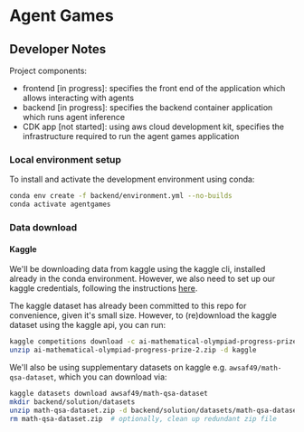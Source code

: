 # Agent Games

## Developer Notes

Project components:
- frontend [in progress]: specifies the front end of the application which allows interacting with agents
- backend [in progress]: specifies the backend container application which runs agent inference
- CDK app [not started]: using aws cloud development kit, specifies the infrastructure required to run the agent games application


### Local environment setup

To install and activate the development environment using conda:
```bash
conda env create -f backend/environment.yml --no-builds
conda activate agentgames
```

### Data download

#### Kaggle

We'll be downloading data from kaggle using the kaggle cli, installed already in the conda environment. However, we also need to set up our kaggle credentials, following the instructions [here](https://github.com/Kaggle/kaggle-api/blob/main/docs/README.md#api-credentials).

The kaggle dataset has already been committed to this repo for convenience, given it's small size. However, to (re)download the kaggle dataset using the kaggle api, you can run:

```bash
kaggle competitions download -c ai-mathematical-olympiad-progress-prize-2
unzip ai-mathematical-olympiad-progress-prize-2.zip -d kaggle
```

We'll also be using supplementary datasets on kaggle e.g. `awsaf49/math-qsa-dataset`, which you can download via:

```bash
kaggle datasets download awsaf49/math-qsa-dataset
mkdir backend/solution/datasets
unzip math-qsa-dataset.zip -d backend/solution/datasets/math-qsa-dataset
rm math-qsa-dataset.zip  # optionally, clean up redundant zip file
```